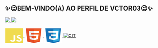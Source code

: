 ## ✨😉BEM-VINDO(A) AO PERFIL DE VCTOR03😉✨
<div>
  <a href="https://github.com/vctor03">
    
  <img height="180em" src="https://github-readme-stats.vercel.app/api?username=vctor03&show_icons=true&theme=tokyonight&include_all_commits=true&count_private=true"/>
    
  <img height="180em" src="https://github-readme-stats.vercel.app/api/top-langs/?username=vctor03&layout=compact&langs_count=6&theme=tokyonight"/>
    
</div>
<div style="display: inline_block"><br>
  
  <img align="center" alt="Js" height="50" width="60" src="https://raw.githubusercontent.com/devicons/devicon/master/icons/javascript/javascript-plain.svg ">
  
  <img align="center" alt="HTML" height="50" width="60" src="https://raw.githubusercontent.com/devicons/devicon/master/icons/html5/html5-original.svg ">
  
  <img align="center" alt="CSS" height="50" width="60" src="https://raw.githubusercontent.com/devicons/devicon/master/icons/css3/css3-original.svg ">
  
  <img align="center" alt="GIT" height="50" width="60" src="https://git-scm.com/images/logos/downloads/Git-Icon-1788C.svg">
  
</div>
